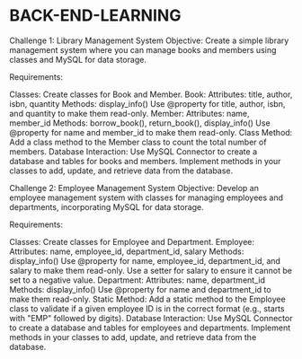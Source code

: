 # BACK-END-LEARNING

Challenge 1: Library Management System
Objective: Create a simple library management system where you can manage books and members using classes and MySQL for data storage.

Requirements:

Classes: Create classes for Book and Member.
Book:
Attributes: title, author, isbn, quantity
Methods: display_info()
Use @property for title, author, isbn, and quantity to make them read-only.
Member:
Attributes: name, member_id
Methods: borrow_book(), return_book(), display_info()
Use @property for name and member_id to make them read-only.
Class Method: Add a class method to the Member class to count the total number of members.
Database Interaction:
Use MySQL Connector to create a database and tables for books and members.
Implement methods in your classes to add, update, and retrieve data from the database.


Challenge 2: Employee Management System
Objective: Develop an employee management system with classes for managing employees and departments, incorporating MySQL for data storage.

Requirements:

Classes: Create classes for Employee and Department.
Employee:
Attributes: name, employee_id, department_id, salary
Methods: display_info()
Use @property for name, employee_id, department_id, and salary to make them read-only.
Use a setter for salary to ensure it cannot be set to a negative value.
Department:
Attributes: name, department_id
Methods: display_info()
Use @property for name and department_id to make them read-only.
Static Method: Add a static method to the Employee class to validate if a given employee ID is in the correct format (e.g., starts with "EMP" followed by digits).
Database Interaction:
Use MySQL Connector to create a database and tables for employees and departments.
Implement methods in your classes to add, update, and retrieve data from the database.